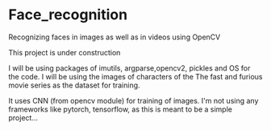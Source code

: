 # Face_recognition
Recognizing faces in images as well as in videos using OpenCV

 
This project is under construction 

I will be using packages of imutils, argparse,opencv2, pickles and OS for the code.
I will be using the images of characters of the The fast and furious movie series
as the dataset for training.

It uses CNN (from opencv module) for training of images.
I'm not using any frameworks like pytorch, tensorflow, as this is meant to be a simple project...

